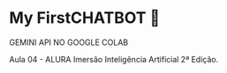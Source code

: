 # My FirstCHATBOT 🤖
GEMINI API NO GOOGLE COLAB

Aula 04 -  ALURA Imersão Inteligência Artificial 2ª Edição. 

